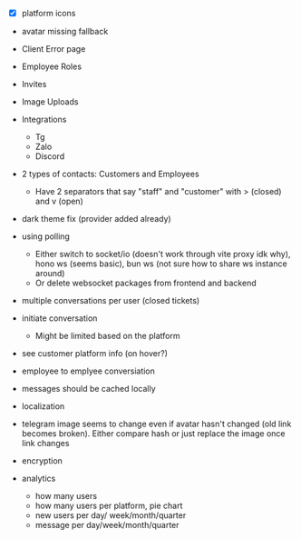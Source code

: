 - [x] platform icons

- avatar missing fallback
- Client Error page
- Employee Roles
- Invites
- Image Uploads
- Integrations
    - Tg
    - Zalo
    - Discord
- 2 types of contacts: Customers and Employees
    - Have 2 separators that say "staff" and "customer" with > (closed) and v (open)
- dark theme fix (provider added already)
- using polling
    - Either switch to socket/io (doesn't work through vite proxy idk why), hono ws (seems basic), bun ws (not sure how to share ws instance around)
    - Or delete websocket packages from frontend and backend
- multiple conversations per user (closed tickets)
- initiate conversation
    - Might be limited based on the platform
- see customer platform info (on hover?)
- employee to emplyee conversiation
- messages should be cached locally
- localization
- telegram image seems to change even if avatar hasn't changed (old link becomes broken). Either compare hash or just replace the image once link changes

- encryption

- analytics
  - how many users 
  - how many users per platform, pie chart
  - new users per day/ week/month/quarter
  - message per day/week/month/quarter